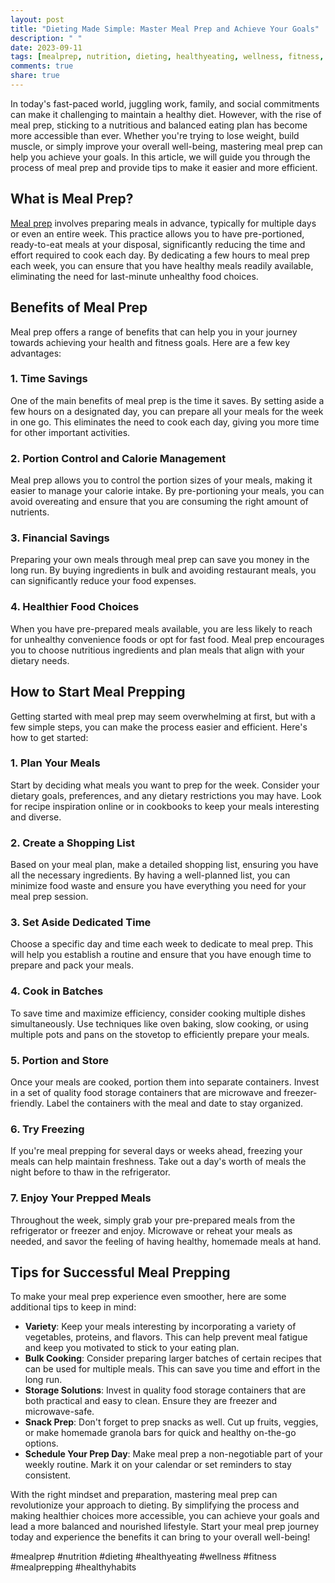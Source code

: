 ```yaml
---
layout: post
title: "Dieting Made Simple: Master Meal Prep and Achieve Your Goals"
description: " "
date: 2023-09-11
tags: [mealprep, nutrition, dieting, healthyeating, wellness, fitness, mealprepping, healthyhabits]
comments: true
share: true
---
```


In today's fast-paced world, juggling work, family, and social commitments can make it challenging to maintain a healthy diet. However, with the rise of meal prep, sticking to a nutritious and balanced eating plan has become more accessible than ever. Whether you're trying to lose weight, build muscle, or simply improve your overall well-being, mastering meal prep can help you achieve your goals. In this article, we will guide you through the process of meal prep and provide tips to make it easier and more efficient.

## What is Meal Prep?

[Meal prep](https://www.healthline.com/nutrition/meal-prep-101) involves preparing meals in advance, typically for multiple days or even an entire week. This practice allows you to have pre-portioned, ready-to-eat meals at your disposal, significantly reducing the time and effort required to cook each day. By dedicating a few hours to meal prep each week, you can ensure that you have healthy meals readily available, eliminating the need for last-minute unhealthy food choices.

## Benefits of Meal Prep

Meal prep offers a range of benefits that can help you in your journey towards achieving your health and fitness goals. Here are a few key advantages:

### 1. Time Savings

One of the main benefits of meal prep is the time it saves. By setting aside a few hours on a designated day, you can prepare all your meals for the week in one go. This eliminates the need to cook each day, giving you more time for other important activities.

### 2. Portion Control and Calorie Management

Meal prep allows you to control the portion sizes of your meals, making it easier to manage your calorie intake. By pre-portioning your meals, you can avoid overeating and ensure that you are consuming the right amount of nutrients.

### 3. Financial Savings

Preparing your own meals through meal prep can save you money in the long run. By buying ingredients in bulk and avoiding restaurant meals, you can significantly reduce your food expenses.

### 4. Healthier Food Choices

When you have pre-prepared meals available, you are less likely to reach for unhealthy convenience foods or opt for fast food. Meal prep encourages you to choose nutritious ingredients and plan meals that align with your dietary needs.

## How to Start Meal Prepping

Getting started with meal prep may seem overwhelming at first, but with a few simple steps, you can make the process easier and efficient. Here's how to get started:

### 1. Plan Your Meals

Start by deciding what meals you want to prep for the week. Consider your dietary goals, preferences, and any dietary restrictions you may have. Look for recipe inspiration online or in cookbooks to keep your meals interesting and diverse.

### 2. Create a Shopping List

Based on your meal plan, make a detailed shopping list, ensuring you have all the necessary ingredients. By having a well-planned list, you can minimize food waste and ensure you have everything you need for your meal prep session.

### 3. Set Aside Dedicated Time

Choose a specific day and time each week to dedicate to meal prep. This will help you establish a routine and ensure that you have enough time to prepare and pack your meals.

### 4. Cook in Batches

To save time and maximize efficiency, consider cooking multiple dishes simultaneously. Use techniques like oven baking, slow cooking, or using multiple pots and pans on the stovetop to efficiently prepare your meals.

### 5. Portion and Store

Once your meals are cooked, portion them into separate containers. Invest in a set of quality food storage containers that are microwave and freezer-friendly. Label the containers with the meal and date to stay organized.

### 6. Try Freezing

If you're meal prepping for several days or weeks ahead, freezing your meals can help maintain freshness. Take out a day's worth of meals the night before to thaw in the refrigerator.

### 7. Enjoy Your Prepped Meals

Throughout the week, simply grab your pre-prepared meals from the refrigerator or freezer and enjoy. Microwave or reheat your meals as needed, and savor the feeling of having healthy, homemade meals at hand.

## Tips for Successful Meal Prepping

To make your meal prep experience even smoother, here are some additional tips to keep in mind:

- **Variety**: Keep your meals interesting by incorporating a variety of vegetables, proteins, and flavors. This can help prevent meal fatigue and keep you motivated to stick to your eating plan.
- **Bulk Cooking**: Consider preparing larger batches of certain recipes that can be used for multiple meals. This can save you time and effort in the long run.
- **Storage Solutions**: Invest in quality food storage containers that are both practical and easy to clean. Ensure they are freezer and microwave-safe.
- **Snack Prep**: Don't forget to prep snacks as well. Cut up fruits, veggies, or make homemade granola bars for quick and healthy on-the-go options.
- **Schedule Your Prep Day**: Make meal prep a non-negotiable part of your weekly routine. Mark it on your calendar or set reminders to stay consistent.

With the right mindset and preparation, mastering meal prep can revolutionize your approach to dieting. By simplifying the process and making healthier choices more accessible, you can achieve your goals and lead a more balanced and nourished lifestyle. Start your meal prep journey today and experience the benefits it can bring to your overall well-being!

\#mealprep #nutrition #dieting #healthyeating #wellness #fitness #mealprepping #healthyhabits